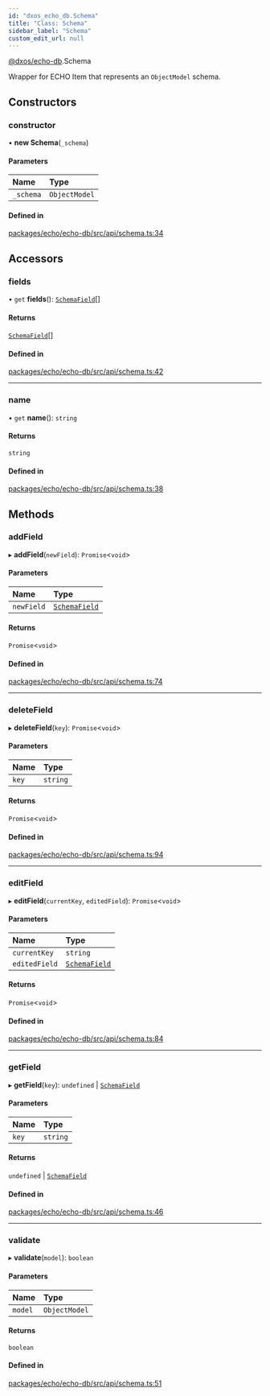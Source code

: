 ```yaml
---
id: "dxos_echo_db.Schema"
title: "Class: Schema"
sidebar_label: "Schema"
custom_edit_url: null
---
```


[@dxos/echo-db](../modules/dxos_echo_db.md).Schema

Wrapper for ECHO Item that represents an `ObjectModel` schema.

## Constructors

### constructor

• **new Schema**(`_schema`)

#### Parameters

| Name | Type |
| :------ | :------ |
| `_schema` | `ObjectModel` |

#### Defined in

[packages/echo/echo-db/src/api/schema.ts:34](https://github.com/dxos/protocols/blob/6f4c34af3/packages/echo/echo-db/src/api/schema.ts#L34)

## Accessors

### fields

• `get` **fields**(): [`SchemaField`](../modules/dxos_echo_db.md#schemafield)[]

#### Returns

[`SchemaField`](../modules/dxos_echo_db.md#schemafield)[]

#### Defined in

[packages/echo/echo-db/src/api/schema.ts:42](https://github.com/dxos/protocols/blob/6f4c34af3/packages/echo/echo-db/src/api/schema.ts#L42)

___

### name

• `get` **name**(): `string`

#### Returns

`string`

#### Defined in

[packages/echo/echo-db/src/api/schema.ts:38](https://github.com/dxos/protocols/blob/6f4c34af3/packages/echo/echo-db/src/api/schema.ts#L38)

## Methods

### addField

▸ **addField**(`newField`): `Promise`<`void`\>

#### Parameters

| Name | Type |
| :------ | :------ |
| `newField` | [`SchemaField`](../modules/dxos_echo_db.md#schemafield) |

#### Returns

`Promise`<`void`\>

#### Defined in

[packages/echo/echo-db/src/api/schema.ts:74](https://github.com/dxos/protocols/blob/6f4c34af3/packages/echo/echo-db/src/api/schema.ts#L74)

___

### deleteField

▸ **deleteField**(`key`): `Promise`<`void`\>

#### Parameters

| Name | Type |
| :------ | :------ |
| `key` | `string` |

#### Returns

`Promise`<`void`\>

#### Defined in

[packages/echo/echo-db/src/api/schema.ts:94](https://github.com/dxos/protocols/blob/6f4c34af3/packages/echo/echo-db/src/api/schema.ts#L94)

___

### editField

▸ **editField**(`currentKey`, `editedField`): `Promise`<`void`\>

#### Parameters

| Name | Type |
| :------ | :------ |
| `currentKey` | `string` |
| `editedField` | [`SchemaField`](../modules/dxos_echo_db.md#schemafield) |

#### Returns

`Promise`<`void`\>

#### Defined in

[packages/echo/echo-db/src/api/schema.ts:84](https://github.com/dxos/protocols/blob/6f4c34af3/packages/echo/echo-db/src/api/schema.ts#L84)

___

### getField

▸ **getField**(`key`): `undefined` \| [`SchemaField`](../modules/dxos_echo_db.md#schemafield)

#### Parameters

| Name | Type |
| :------ | :------ |
| `key` | `string` |

#### Returns

`undefined` \| [`SchemaField`](../modules/dxos_echo_db.md#schemafield)

#### Defined in

[packages/echo/echo-db/src/api/schema.ts:46](https://github.com/dxos/protocols/blob/6f4c34af3/packages/echo/echo-db/src/api/schema.ts#L46)

___

### validate

▸ **validate**(`model`): `boolean`

#### Parameters

| Name | Type |
| :------ | :------ |
| `model` | `ObjectModel` |

#### Returns

`boolean`

#### Defined in

[packages/echo/echo-db/src/api/schema.ts:51](https://github.com/dxos/protocols/blob/6f4c34af3/packages/echo/echo-db/src/api/schema.ts#L51)
